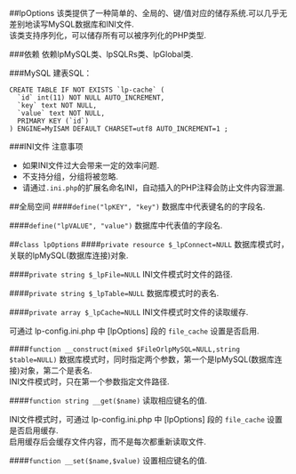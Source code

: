 ##lpOptions
该类提供了一种简单的、全局的、键/值对应的储存系统.可以几乎无差别地读写MySQL数据库和INI文件.  
该类支持序列化，可以储存所有可以被序列化的PHP类型.

###依赖
依赖lpMySQL类、lpSQLRs类、lpGlobal类.

###MySQL
建表SQL：

    CREATE TABLE IF NOT EXISTS `lp-cache` (
      `id` int(11) NOT NULL AUTO_INCREMENT,
      `key` text NOT NULL,
      `value` text NOT NULL,
      PRIMARY KEY (`id`)
    ) ENGINE=MyISAM DEFAULT CHARSET=utf8 AUTO_INCREMENT=1 ;
    
###INI文件
注意事项

* 如果INI文件过大会带来一定的效率问题.
* 不支持分组，分组将被忽略.
* 请通过`.ini.php`的扩展名命名INI，自动插入的PHP注释会防止文件内容泄漏.

##全局空间
####`define("lpKEY", "key")`
数据库中代表键名的的字段名.

####`define("lpVALUE", "value")`
数据库中代表值的字段名.

##`class lpOptions`
####`private resource $_lpConnect=NULL`
数据库模式时，关联的lpMySQL(数据库连接)对象.

####`private string $_lpFile=NULL`
INI文件模式时文件的路径.

####`private string $_lpTable=NULL`
数据库模式时的表名.

####`private array $_lpCache=NULL`
INI文件模式时文件的读取缓存.

可通过 lp-config.ini.php 中 [lpOptions] 段的 `file_cache` 设置是否启用.

####`function __construct(mixed $FileOrlpMySQL=NULL,string $table=NULL)`
数据库模式时，同时指定两个参数，第一个是lpMySQL(数据库连接)对象，第二个是表名.  
INI文件模式时，只在第一个参数指定文件路径.

####`function string __get($name)`
读取相应键名的值.

INI文件模式时，可通过 lp-config.ini.php 中 [lpOptions] 段的 `file_cache` 设置是否启用缓存.  
启用缓存后会缓存文件内容，而不是每次都重新读取文件.

####`function __set($name,$value)`
设置相应键名的值.
